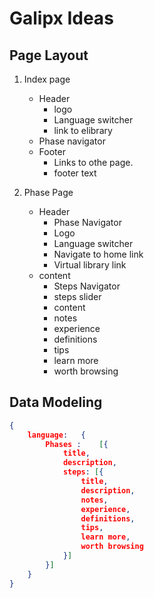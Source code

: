# Galipx Ideas

## Page Layout

1. Index page

   - Header
     - logo
     - Language switcher
     - link to elibrary
   - Phase navigator
   - Footer
     - Links to othe page.
     - footer text

2. Phase Page
   - Header
     - Phase Navigator
     - Logo
     - Language switcher
     - Navigate to home link
     - Virtual library link
   - content
     - Steps Navigator
     - steps slider
     - content
     - notes
     - experience
     - definitions
     - tips
     - learn more
     - worth browsing

## Data Modeling

```json
{
    language:   {
        Phases :    [{
            title,
            description,
            steps: [{
                title,
                description,
                notes,
                experience,
                definitions,
                tips,
                learn more,
                worth browsing
            }]
        }]
    }
}
```

